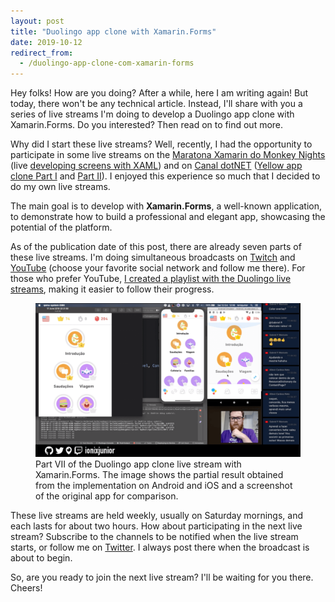 ```yaml
---
layout: post
title: "Duolingo app clone with Xamarin.Forms"
date: 2019-10-12
redirect_from:
  - /duolingo-app-clone-com-xamarin-forms
---
```


<p class="intro"><span class="dropcap">H</span>ey folks! How are you doing?
After a while, here I am writing again! But today, there won't be any technical article. Instead, I'll share with you a series of live streams I'm doing to develop a Duolingo app clone with Xamarin.Forms. Do you interested? Then read on to find out more.</p>

Why did I start these live streams? Well, recently, I had the opportunity to participate in some live streams on the [Maratona Xamarin do Monkey Nights][maratona-xamarin] (live [developing screens with XAML][live-dev-telas]) and on [Canal dotNET][canal-dotnet] ([Yellow app clone Part I][live-clone-I] and [Part II][live-clone-II]). I enjoyed this experience so much that I decided to do my own live streams.

The main goal is to develop with **Xamarin.Forms**, a well-known application, to demonstrate how to build a professional and elegant app, showcasing the potential of the platform.

As of the publication date of this post, there are already seven parts of these live streams. I'm doing simultaneous broadcasts on [Twitch][twitch] and [YouTube][youtube] (choose your favorite social network and follow me there). For those who prefer YouTube, [I created a playlist with the Duolingo live streams][playlist], making it easier to follow their progress.

<figure>
	<img src="/assets/img/live_do_duolingo_com_xamarin_forms-1024x594.png" alt="Part VII of the Duolingo app clone live stream with Xamarin.Forms. The image shows the partial result obtained from the implementation on Android and iOS and a screenshot of the original app for comparison."> 
	<figcaption>Part VII of the Duolingo app clone live stream with Xamarin.Forms. The image shows the partial result obtained from the implementation on Android and iOS and a screenshot of the original app for comparison.</figcaption>
</figure>

These live streams are held weekly, usually on Saturday mornings, and each lasts for about two hours. How about participating in the next live stream? Subscribe to the channels to be notified when the live stream starts, or follow me on [Twitter][twitter]. I always post there when the broadcast is about to begin.

So, are you ready to join the next live stream? I'll be waiting for you there. Cheers!

[maratona-xamarin]: https://www.youtube.com/channel/UCFaQBRaoHrAxcGoeY8E5jvQ
[live-dev-telas]:   https://youtu.be/fEgpcreVcyk
[canal-dotnet]:     https://www.youtube.com/channel/UCIahKJr2Q50Sprk5ztPGnVg
[live-clone-I]:     https://youtu.be/x_sNPEwS3kA
[live-clone-II]:    https://youtu.be/k3oediCzZvs
[twitch]:           https://www.twitch.tv/ionixjunior
[youtube]:          https://www.youtube.com/ionixjunior
[playlist]:         https://www.youtube.com/playlist?list=PL6M6J_6V_um9tuXHl-Tq-T1qmiuxu3AM9
[twitter]:          https://twitter.com/ionixjunior